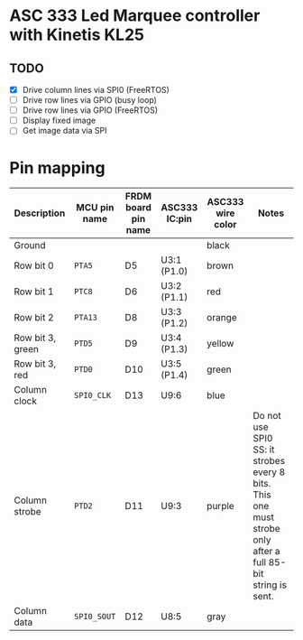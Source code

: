 # ASC 333 Led Marquee controller with Kinetis KL25

## TODO

- [x] Drive column lines via SPI0 (FreeRTOS)
- [ ] Drive row lines via GPIO (busy loop)
- [ ] Drive row lines via GPIO (FreeRTOS)
- [ ] Display fixed image
- [ ] Get image data via SPI

# Pin mapping

| Description      | MCU pin name | FRDM board pin name | ASC333 IC:pin | ASC333 wire color | Notes                                                                                                      |
|------------------|--------------|---------------------|---------------|-------------------|------------------------------------------------------------------------------------------------------------|
| Ground           |              |                     |               | black             |                                                                                                            |
| Row bit 0        | `PTA5`       | D5                  | U3:1 (P1.0)   | brown             |                                                                                                            |
| Row bit 1        | `PTC8`       | D6                  | U3:2 (P1.1)   | red               |                                                                                                            |
| Row bit 2        | `PTA13`      | D8                  | U3:3 (P1.2)   | orange            |                                                                                                            |
| Row bit 3, green | `PTD5`       | D9                  | U3:4 (P1.3)   | yellow            |                                                                                                            |
| Row bit 3, red   | `PTD0`       | D10                 | U3:5 (P1.4)   | green             |                                                                                                            |
| Column clock     | `SPI0_CLK`   | D13                 | U9:6          | blue              |                                                                                                            |
| Column strobe    | `PTD2`       | D11                 | U9:3          | purple            | Do not use SPI0 SS: it strobes every 8 bits. This one must strobe only after a full 85-bit string is sent. |
| Column data      | `SPI0_SOUT`  | D12                 | U8:5          | gray              |                                                                                                            |
